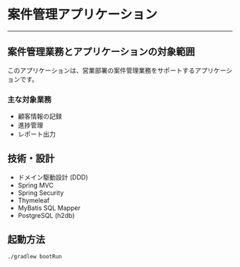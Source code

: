 # 案件管理アプリケーション

---

## 案件管理業務とアプリケーションの対象範囲
このアプリケーションは、営業部署の案件管理業務をサポートするアプリケーションです。

### 主な対象業務
- 顧客情報の記録
- 進捗管理
- レポート出力


## 技術・設計
- ドメイン駆動設計 (DDD)
- Spring MVC
- Spring Security
- Thymeleaf
- MyBatis SQL Mapper
- PostgreSQL (h2db)


## 起動方法
```sh
./gradlew bootRun
```

[comment]: <> (http://localhost:8080 でダッシュボード画面を表示)

[comment]: <> (## 実行可能Jarのビルドと実行)

[comment]: <> (```sh)

[comment]: <> (./gradlew clean build)

[comment]: <> (java -jar webapp/build/libs/webapp.jar)

[comment]: <> (```)

[comment]: <> (## JIG 設計ドキュメントの自動生成)

[comment]: <> (```sh)

[comment]: <> (./gradlew jig)

[comment]: <> (```)

[comment]: <> (`webapp/build/jig` 以下にソースコードから自動生成したクラス一覧やクラスの関連図を出力)


[comment]: <> (## アーキテクチャ)

[comment]: <> (![アーキテクチャ]&#40;architecture.png&#41;)